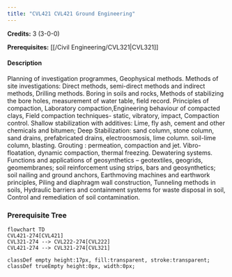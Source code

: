 ```yaml
---
title: "CVL421 CVL421 Ground Engineering"
---
```

**Credits:** 3 (3-0-0)

**Prerequisites:** [[/Civil Engineering/CVL321|CVL321]]

#### Description
Planning of investigation programmes, Geophysical methods. Methods of site investigations: Direct methods, semi-direct methods and indirect methods, Drilling methods. Boring in soils and rocks, Methods of stabilizing the bore holes, measurement of water table, field record. Principles of compaction, Laboratory compaction,Engineering behaviour of compacted clays, Field compaction techniques- static, vibratory, impact, Compaction control. Shallow stabilization with additives: Lime, fly ash, cement and other chemicals and bitumen; Deep Stabilization: sand column, stone column, sand drains, prefabricated drains, electroosmosis, lime column. soil-lime column, blasting. Grouting : permeation, compaction and jet. Vibro-floatation, dynamic compaction, thermal freezing. Dewatering systems. Functions and applications of geosynthetics – geotextiles, geogrids, geomembranes; soil reinforcement using strips, bars and geosynthetics; soil nailing and ground anchors, Earthmoving machines and earthwork principles, Piling and diaphragm wall construction, Tunneling methods in soils, Hydraulic barriers and containment systems for waste disposal in soil, Control and remediation of soil contamination.

### Prerequisite Tree

```mermaid
flowchart TD
CVL421-274[CVL421]
CVL321-274 --> CVL222-274[CVL222]
CVL421-274 --> CVL321-274[CVL321]

classDef empty height:17px, fill:transparent, stroke:transparent;
classDef trueEmpty height:0px, width:0px;
```
